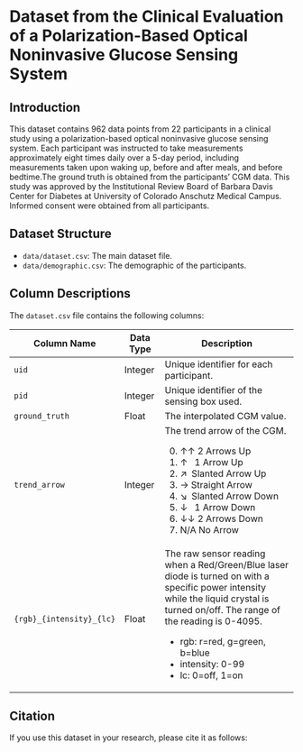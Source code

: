 # Dataset from the Clinical Evaluation of a Polarization-Based Optical Noninvasive Glucose Sensing System

## Introduction
This dataset contains 962 data points from 22 participants in a clinical study using a polarization-based optical noninvasive glucose sensing system. Each participant was instructed to take measurements approximately eight times daily over a 5-day period, including measurements taken upon waking up, before and after meals, and before bedtime.The ground truth is obtained from the participants’ CGM data. This study was approved by the Institutional Review Board of Barbara Davis Center for Diabetes at University of Colorado Anschutz Medical Campus. Informed consent were obtained from all participants.

## Dataset Structure
- `data/dataset.csv`: The main dataset file.
- `data/demographic.csv`: The demographic of the participants.

## Column Descriptions
The `dataset.csv` file contains the following columns:

| Column Name               | Data Type | Description                                                              |
|---------------------------|-----------|--------------------------------------------------------------------------|
| `uid`                     | Integer   | Unique identifier for each participant.                                         |
| `pid`                     | Integer   | Unique identifier of the sensing box used.                                           |
| `ground_truth`            | Float     | The interpolated CGM value.                                                   |
| `trend_arrow`             | Integer   | The trend arrow of the CGM. <ol start="0"><li>↑↑ 2 Arrows Up</li><li>↑  1 Arrow Up</li><li>↗ Slanted Arrow Up</li><li>→ Straight Arrow</li><li>↘ Slanted Arrow Down</li><li>↓  1 Arrow Down</li><li>↓↓ 2 Arrows Down</li><li>N/A No Arrow</li></ol> |
| `{rgb}_{intensity}_{lc}`  | Float     | The raw sensor reading when a Red/Green/Blue laser diode is turned on with a specific power intensity while the liquid crystal is turned on/off. The range of the reading is 0-4095. <ul><li>rgb: r=red, g=green, b=blue</li><li>intensity: 0-99</li><li>lc: 0=off, 1=on</li></ul>|

## Citation
If you use this dataset in your research, please cite it as follows:
